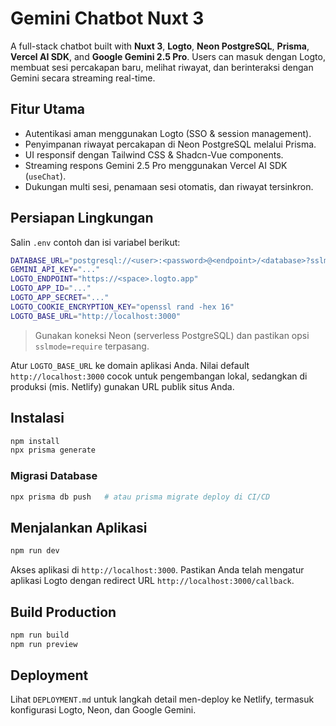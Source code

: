 # Gemini Chatbot Nuxt 3

A full-stack chatbot built with **Nuxt 3**, **Logto**, **Neon PostgreSQL**, **Prisma**, **Vercel AI SDK**, and **Google Gemini 2.5 Pro**. Users can masuk dengan Logto, membuat sesi percakapan baru, melihat riwayat, dan berinteraksi dengan Gemini secara streaming real-time.

## Fitur Utama

- Autentikasi aman menggunakan Logto (SSO & session management).
- Penyimpanan riwayat percakapan di Neon PostgreSQL melalui Prisma.
- UI responsif dengan Tailwind CSS & Shadcn-Vue components.
- Streaming respons Gemini 2.5 Pro menggunakan Vercel AI SDK (`useChat`).
- Dukungan multi sesi, penamaan sesi otomatis, dan riwayat tersinkron.

## Persiapan Lingkungan

Salin `.env` contoh dan isi variabel berikut:

```bash
DATABASE_URL="postgresql://<user>:<password>@<endpoint>/<database>?sslmode=require"
GEMINI_API_KEY="..."
LOGTO_ENDPOINT="https://<space>.logto.app"
LOGTO_APP_ID="..."
LOGTO_APP_SECRET="..."
LOGTO_COOKIE_ENCRYPTION_KEY="openssl rand -hex 16"
LOGTO_BASE_URL="http://localhost:3000"
```

> Gunakan koneksi Neon (serverless PostgreSQL) dan pastikan opsi `sslmode=require` terpasang.

Atur `LOGTO_BASE_URL` ke domain aplikasi Anda. Nilai default `http://localhost:3000` cocok untuk pengembangan lokal, sedangkan di produksi (mis. Netlify) gunakan URL publik situs Anda.

## Instalasi

```bash
npm install
npx prisma generate
```

### Migrasi Database

```bash
npx prisma db push   # atau prisma migrate deploy di CI/CD
```

## Menjalankan Aplikasi

```bash
npm run dev
```

Akses aplikasi di `http://localhost:3000`. Pastikan Anda telah mengatur aplikasi Logto dengan redirect URL `http://localhost:3000/callback`.

## Build Production

```bash
npm run build
npm run preview
```

## Deployment

Lihat `DEPLOYMENT.md` untuk langkah detail men-deploy ke Netlify, termasuk konfigurasi Logto, Neon, dan Google Gemini.
